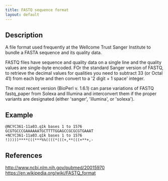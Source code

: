 ```yaml
---
title: FASTQ sequence format
layout: default
---
```


Description
-----------

A file format used frequently at the Wellcome Trust Sanger Institute to bundle a FASTA sequence and its quality data.

FASTQ files have sequence and quality data on a single line and the quality values are single-byte encoded. FOr the standard Sanger version of FASTQ, to retrieve the decimal values for qualities you need to subtract 33 (or Octal 41) from each byte and then convert to a '2 digit + 1 space' integer.

The most recent version (BioPerl v. 1.6.1) can parse variations of FASTQ fastq_paper from Solexa and Illumina and interconvert them if the proper variants are designated (either 'sanger', 'illumina', or 'solexa').

Example
-------

```
@NCYC361-11a03.q1k bases 1 to 1576
GCGTGCCCGAAAAAATGCTTTTGGAGCCGCGCGTGAAAT
+NCYC361-11a03.q1k bases 1 to 1576
!)))))****(((***%%((((*(((+,**(((+**+,-
```

References
----------

http://www.ncbi.nlm.nih.gov/pubmed/20015970
https://en.wikipedia.org/wiki/FASTQ_format
